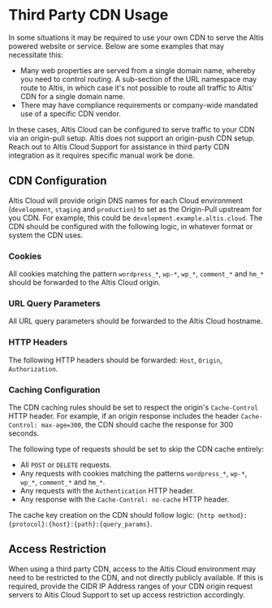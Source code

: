 # Third Party CDN Usage

In some situations it may be required to use your own CDN to serve the Altis powered website or service. Below are some examples that may necessitate this:

- Many web properties are served from a single domain name, whereby you need to control routing. A sub-section of the URL namespace may route to Altis, in which case it's not possible to route all traffic to Altis' CDN for a single domain name.
- There may have compliance requirements or company-wide mandated use of a specific CDN vendor.

In these cases, Altis Cloud can be configured to serve traffic to your CDN via an origin-pull setup. Altis does not support an origin-push CDN  setup. Reach out to Altis Cloud Support for assistance in third party CDN integration as it requires specific manual work be done.

## CDN Configuration

Altis Cloud will provide origin DNS names for each Cloud environment (`development`, `staging` and `production`) to set as the Origin-Pull upstream for you CDN. For example, this could be `development.example.altis.cloud`. The CDN should be configured with the following logic, in whatever format or system the CDN uses.

### Cookies

All cookies matching the pattern `wordpress_*`, `wp-*`, `wp_*`, `comment_*` and `hm_*` should be forwarded to the Altis Cloud origin.

### URL Query Parameters

All URL query parameters should be forwarded to the Altis Cloud hostname.

### HTTP Headers

The following HTTP headers should be forwarded: `Host`, `Origin`, `Authorization`.

### Caching Configuration

The CDN caching rules should be set to respect the origin's `Cache-Control` HTTP header. For example, if an origin response includes the header `Cache-Control: max-age=300`, the CDN should cache the response for 300 seconds.

The following type of requests should be set to skip the CDN cache entirely:

- All `POST` or `DELETE` requests.
- Any requests with cookies matching the patterns `wordpress_*`, `wp-*`, `wp_*`, `comment_*` and `hm_*`.
- Any requests with the `Authentication` HTTP header.
- Any response with the `Cache-Control: no-cache` HTTP header.

The cache key creation on the CDN should follow logic: `{http method}:{protocol}:{host}:{path}:{query_params}`.

## Access Restriction

When using a third party CDN, access to the Altis Cloud environment may need to be restricted to the CDN, and not directly publicly available. If this is required, provide the CIDR IP Address ranges of your CDN origin request servers to Altis Cloud Support to set up access restriction accordingly.
